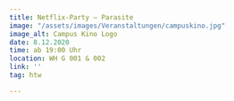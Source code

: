 ```yaml
---
title: Netflix-Party – Parasite
image: "/assets/images/Veranstaltungen/campuskino.jpg"
image_alt: Campus Kino Logo
date: 8.12.2020
time: ab 19:00 Uhr
location: WH G 001 & 002
link: ''
tag: htw

---
```

